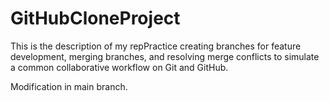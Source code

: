 # GitHubCloneProject
This is the description of my repPractice creating branches for feature development, merging branches, and resolving merge conflicts to simulate a common collaborative workflow on Git and GitHub.

Modification in main branch.
